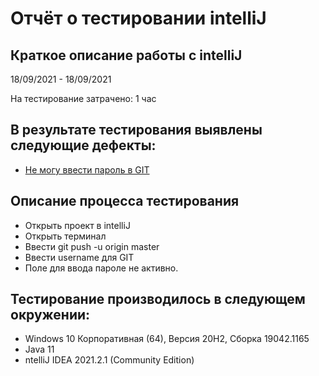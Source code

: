 # Отчёт о тестировании intelliJ

## Краткое описание работы с intelliJ

18/09/2021 - 18/09/2021 

На тестирование затрачено: 1 час

## В результате тестирования выявлены следующие дефекты:

* [Не могу ввести пароль в GIT ](https://github.com/cris120480/Questions/blob/master/%D0%9F%D1%80%D0%BE%D0%B1%D0%BB%D0%B5%D0%BC%D0%B0%20%D1%81%20%D0%B2%D0%B2%D0%BE%D0%B4%D0%BE%D0%BC%20%D0%BF%D0%B0%D1%80%D0%BE%D0%BB%D1%8F.png)

## Описание процесса тестирования

* Открыть проект в intelliJ
* Открыть терминал
* Ввести git push -u origin master
* Ввести username для GIT
* Поле для ввода пароле не активно. 


## Тестирование производилось в следующем окружении:
* Windows 10 Корпоративная (64), Версия 20H2, Сборка 19042.1165
* Java 11
* ntelliJ IDEA 2021.2.1 (Community Edition)
